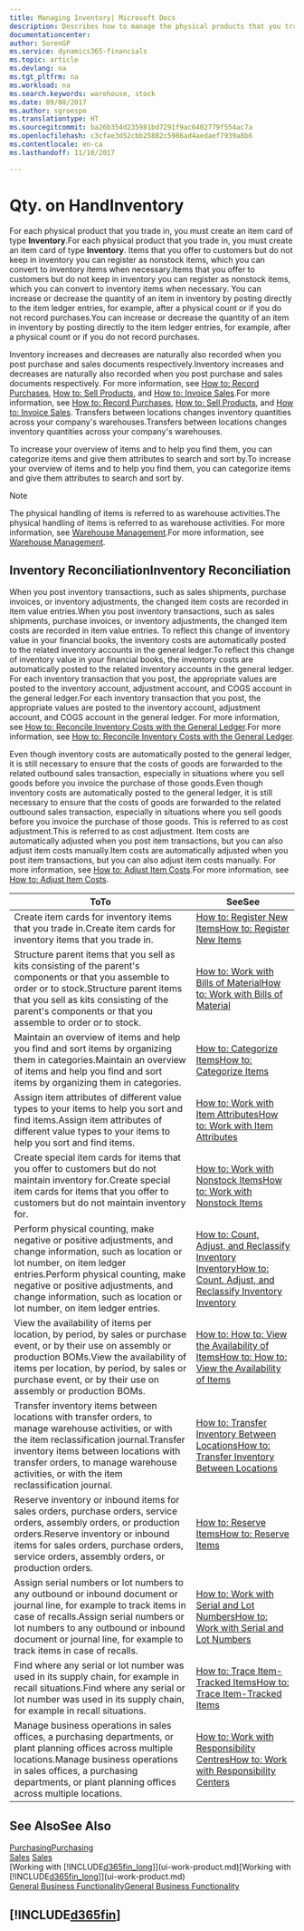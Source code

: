 ```yaml
---
title: Managing Inventory| Microsoft Docs
description: Describes how to manage the physical products that you trade in, for example, handling the stock in your warehouse.
documentationcenter: 
author: SorenGP
ms.service: dynamics365-financials
ms.topic: article
ms.devlang: na
ms.tgt_pltfrm: na
ms.workload: na
ms.search.keywords: warehouse, stock
ms.date: 09/08/2017
ms.author: sgroespe
ms.translationtype: HT
ms.sourcegitcommit: ba26b354d235981bd7291f9ac6402779f554ac7a
ms.openlocfilehash: c3cfae3d52cbb25882c5986ad4aedaef7939a8b6
ms.contentlocale: en-ca
ms.lasthandoff: 11/10/2017

---
```


# <a name="inventory"></a><span data-ttu-id="cabc3-103">Qty. on Hand</span><span class="sxs-lookup"><span data-stu-id="cabc3-103">Inventory</span></span>
<span data-ttu-id="cabc3-104">For each physical product that you trade in, you must create an item card of type **Inventory**.</span><span class="sxs-lookup"><span data-stu-id="cabc3-104">For each physical product that you trade in, you must create an item card of type **Inventory**.</span></span> <span data-ttu-id="cabc3-105">Items that you offer to customers but do not keep in inventory you can register as nonstock items, which you can convert to inventory items when necessary.</span><span class="sxs-lookup"><span data-stu-id="cabc3-105">Items that you offer to customers but do not keep in inventory you can register as nonstock items, which you can convert to inventory items when necessary.</span></span> <span data-ttu-id="cabc3-106">You can increase or decrease the quantity of an item in inventory by posting directly to the item ledger entries, for example, after a physical count or if you do not record purchases.</span><span class="sxs-lookup"><span data-stu-id="cabc3-106">You can increase or decrease the quantity of an item in inventory by posting directly to the item ledger entries, for example, after a physical count or if you do not record purchases.</span></span>

<span data-ttu-id="cabc3-107">Inventory increases and decreases are naturally also recorded when you post purchase and sales documents respectively.</span><span class="sxs-lookup"><span data-stu-id="cabc3-107">Inventory increases and decreases are naturally also recorded when you post purchase and sales documents respectively.</span></span> <span data-ttu-id="cabc3-108">For more information, see [How to: Record Purchases](purchasing-how-record-purchases.md), [How to: Sell Products](sales-how-sell-products.md), and [How to: Invoice Sales](sales-how-invoice-sales.md).</span><span class="sxs-lookup"><span data-stu-id="cabc3-108">For more information, see [How to: Record Purchases](purchasing-how-record-purchases.md), [How to: Sell Products](sales-how-sell-products.md), and [How to: Invoice Sales](sales-how-invoice-sales.md).</span></span> <span data-ttu-id="cabc3-109">Transfers between locations changes inventory quantities across your company's warehouses.</span><span class="sxs-lookup"><span data-stu-id="cabc3-109">Transfers between locations changes inventory quantities across your company's warehouses.</span></span>   

<span data-ttu-id="cabc3-110">To increase your overview of items and to help you find them, you can categorize items and give them attributes to search and sort by.</span><span class="sxs-lookup"><span data-stu-id="cabc3-110">To increase your overview of items and to help you find them, you can categorize items and give them attributes to search and sort by.</span></span>

> [!NOTE]
> <span data-ttu-id="cabc3-111">The physical handling of items is referred to as warehouse activities.</span><span class="sxs-lookup"><span data-stu-id="cabc3-111">The physical handling of items is referred to as warehouse activities.</span></span> <span data-ttu-id="cabc3-112">For more information, see [Warehouse Management](warehouse-manage-warehouse.md).</span><span class="sxs-lookup"><span data-stu-id="cabc3-112">For more information, see [Warehouse Management](warehouse-manage-warehouse.md).</span></span>

## <a name="inventory-reconciliation"></a><span data-ttu-id="cabc3-113">Inventory Reconciliation</span><span class="sxs-lookup"><span data-stu-id="cabc3-113">Inventory Reconciliation</span></span>
<span data-ttu-id="cabc3-114">When you post inventory transactions, such as sales shipments, purchase invoices, or inventory adjustments, the changed item costs are recorded in item value entries.</span><span class="sxs-lookup"><span data-stu-id="cabc3-114">When you post inventory transactions, such as sales shipments, purchase invoices, or inventory adjustments, the changed item costs are recorded in item value entries.</span></span> <span data-ttu-id="cabc3-115">To reflect this change of inventory value in your financial books, the inventory costs are automatically posted to the related inventory accounts in the general ledger.</span><span class="sxs-lookup"><span data-stu-id="cabc3-115">To reflect this change of inventory value in your financial books, the inventory costs are automatically posted to the related inventory accounts in the general ledger.</span></span> <span data-ttu-id="cabc3-116">For each inventory transaction that you post, the appropriate values are posted to the inventory account, adjustment account, and COGS account in the general ledger.</span><span class="sxs-lookup"><span data-stu-id="cabc3-116">For each inventory transaction that you post, the appropriate values are posted to the inventory account, adjustment account, and COGS account in the general ledger.</span></span> <span data-ttu-id="cabc3-117">For more information, see [How to: Reconcile Inventory Costs with the General Ledger](finance-how-to-post-inventory-costs-to-the-general-ledger.md).</span><span class="sxs-lookup"><span data-stu-id="cabc3-117">For more information, see [How to: Reconcile Inventory Costs with the General Ledger](finance-how-to-post-inventory-costs-to-the-general-ledger.md).</span></span>

<span data-ttu-id="cabc3-118">Even though inventory costs are automatically posted to the general ledger, it is still necessary to ensure that the costs of goods are forwarded to the related outbound sales transaction, especially in situations where you sell goods before you invoice the purchase of those goods.</span><span class="sxs-lookup"><span data-stu-id="cabc3-118">Even though inventory costs are automatically posted to the general ledger, it is still necessary to ensure that the costs of goods are forwarded to the related outbound sales transaction, especially in situations where you sell goods before you invoice the purchase of those goods.</span></span> <span data-ttu-id="cabc3-119">This is referred to as cost adjustment.</span><span class="sxs-lookup"><span data-stu-id="cabc3-119">This is referred to as cost adjustment.</span></span> <span data-ttu-id="cabc3-120">Item costs are automatically adjusted when you post item transactions, but you can also adjust item costs manually.</span><span class="sxs-lookup"><span data-stu-id="cabc3-120">Item costs are automatically adjusted when you post item transactions, but you can also adjust item costs manually.</span></span> <span data-ttu-id="cabc3-121">For more information, see [How to: Adjust Item Costs](inventory-how-adjust-item-costs.md).</span><span class="sxs-lookup"><span data-stu-id="cabc3-121">For more information, see [How to: Adjust Item Costs](inventory-how-adjust-item-costs.md).</span></span>

|<span data-ttu-id="cabc3-122">To</span><span class="sxs-lookup"><span data-stu-id="cabc3-122">To</span></span> |<span data-ttu-id="cabc3-123">See</span><span class="sxs-lookup"><span data-stu-id="cabc3-123">See</span></span> |
|---|----|
|<span data-ttu-id="cabc3-124">Create item cards for inventory items that you trade in.</span><span class="sxs-lookup"><span data-stu-id="cabc3-124">Create item cards for inventory items that you trade in.</span></span>|[<span data-ttu-id="cabc3-125">How to: Register New Items</span><span class="sxs-lookup"><span data-stu-id="cabc3-125">How to: Register New Items</span></span>](inventory-how-register-new-items.md)|
|<span data-ttu-id="cabc3-126">Structure parent items that you sell as kits consisting of the parent's components or that you assemble to order or to stock.</span><span class="sxs-lookup"><span data-stu-id="cabc3-126">Structure parent items that you sell as kits consisting of the parent's components or that you assemble to order or to stock.</span></span>|[<span data-ttu-id="cabc3-127">How to: Work with Bills of Material</span><span class="sxs-lookup"><span data-stu-id="cabc3-127">How to: Work with Bills of Material</span></span>](inventory-how-work-BOMs.md)|
|<span data-ttu-id="cabc3-128">Maintain an overview of items and help you find and sort items by organizing them in categories.</span><span class="sxs-lookup"><span data-stu-id="cabc3-128">Maintain an overview of items and help you find and sort items by organizing them in categories.</span></span>|[<span data-ttu-id="cabc3-129">How to: Categorize Items</span><span class="sxs-lookup"><span data-stu-id="cabc3-129">How to: Categorize Items</span></span>](inventory-how-categorize-items.md)|
|<span data-ttu-id="cabc3-130">Assign item attributes of different value types to your items to help you sort and find items.</span><span class="sxs-lookup"><span data-stu-id="cabc3-130">Assign item attributes of different value types to your items to help you sort and find items.</span></span>|[<span data-ttu-id="cabc3-131">How to: Work with Item Attributes</span><span class="sxs-lookup"><span data-stu-id="cabc3-131">How to: Work with Item Attributes</span></span>](inventory-how-work-item-attributes.md)|
|<span data-ttu-id="cabc3-132">Create special item cards for items that you offer to customers but do not maintain inventory for.</span><span class="sxs-lookup"><span data-stu-id="cabc3-132">Create special item cards for items that you offer to customers but do not maintain inventory for.</span></span>|[<span data-ttu-id="cabc3-133">How to: Work with Nonstock Items</span><span class="sxs-lookup"><span data-stu-id="cabc3-133">How to: Work with Nonstock Items</span></span>](inventory-how-work-nonstock-items.md)|
|<span data-ttu-id="cabc3-134">Perform physical counting, make negative or positive adjustments, and change information, such as location or lot number, on item ledger entries.</span><span class="sxs-lookup"><span data-stu-id="cabc3-134">Perform physical counting, make negative or positive adjustments, and change information, such as location or lot number, on item ledger entries.</span></span>|[<span data-ttu-id="cabc3-135">How to: Count, Adjust, and Reclassify Inventory Inventory</span><span class="sxs-lookup"><span data-stu-id="cabc3-135">How to: Count, Adjust, and Reclassify Inventory Inventory</span></span>](inventory-how-count-adjust-reclassify.md)|
|<span data-ttu-id="cabc3-136">View the availability of items per location, by period, by sales or purchase event, or by their use on assembly or production BOMs.</span><span class="sxs-lookup"><span data-stu-id="cabc3-136">View the availability of items per location, by period, by sales or purchase event, or by their use on assembly or production BOMs.</span></span>|[<span data-ttu-id="cabc3-137">How to: How to: View the Availability of Items</span><span class="sxs-lookup"><span data-stu-id="cabc3-137">How to: How to: View the Availability of Items</span></span>](inventory-how-availability-overview.md)|
|<span data-ttu-id="cabc3-138">Transfer inventory items between locations with transfer orders, to manage warehouse activities, or with the item reclassification journal.</span><span class="sxs-lookup"><span data-stu-id="cabc3-138">Transfer inventory items between locations with transfer orders, to manage warehouse activities, or with the item reclassification journal.</span></span>|[<span data-ttu-id="cabc3-139">How to: Transfer Inventory Between Locations</span><span class="sxs-lookup"><span data-stu-id="cabc3-139">How to: Transfer Inventory Between Locations</span></span>](inventory-how-transfer-between-locations.md)|
|<span data-ttu-id="cabc3-140">Reserve inventory or inbound items for sales orders, purchase orders, service orders, assembly orders, or production orders.</span><span class="sxs-lookup"><span data-stu-id="cabc3-140">Reserve inventory or inbound items for sales orders, purchase orders, service orders, assembly orders, or production orders.</span></span>|[<span data-ttu-id="cabc3-141">How to: Reserve Items</span><span class="sxs-lookup"><span data-stu-id="cabc3-141">How to: Reserve Items</span></span>](inventory-how-to-reserve-items.md)|
|<span data-ttu-id="cabc3-142">Assign serial numbers or lot numbers to any outbound or inbound document or journal line, for example to track items in case of recalls.</span><span class="sxs-lookup"><span data-stu-id="cabc3-142">Assign serial numbers or lot numbers to any outbound or inbound document or journal line, for example to track items in case of recalls.</span></span>|[<span data-ttu-id="cabc3-143">How to: Work with Serial and Lot Numbers</span><span class="sxs-lookup"><span data-stu-id="cabc3-143">How to: Work with Serial and Lot Numbers</span></span>](inventory-how-work-item-tracking.md)|
|<span data-ttu-id="cabc3-144">Find where any serial or lot number was used in its supply chain, for example in recall situations.</span><span class="sxs-lookup"><span data-stu-id="cabc3-144">Find where any serial or lot number was used in its supply chain, for example in recall situations.</span></span>|[<span data-ttu-id="cabc3-145">How to: Trace Item-Tracked Items</span><span class="sxs-lookup"><span data-stu-id="cabc3-145">How to: Trace Item-Tracked Items</span></span>](inventory-how-to-trace-item-tracked-items.md)|
|<span data-ttu-id="cabc3-146">Manage business operations in sales offices, a purchasing departments, or plant planning offices across multiple locations.</span><span class="sxs-lookup"><span data-stu-id="cabc3-146">Manage business operations in sales offices, a purchasing departments, or plant planning offices across multiple locations.</span></span>|[<span data-ttu-id="cabc3-147">How to: Work with Responsibility Centres</span><span class="sxs-lookup"><span data-stu-id="cabc3-147">How to: Work with Responsibility Centers</span></span>](inventory-responsibility-centers.md)|

## <a name="see-also"></a><span data-ttu-id="cabc3-148">See Also</span><span class="sxs-lookup"><span data-stu-id="cabc3-148">See Also</span></span>  
[<span data-ttu-id="cabc3-149">Purchasing</span><span class="sxs-lookup"><span data-stu-id="cabc3-149">Purchasing</span></span>](purchasing-manage-purchasing.md)  
<span data-ttu-id="cabc3-150">[Sales](sales-manage-sales.md)  </span><span class="sxs-lookup"><span data-stu-id="cabc3-150">[Sales](sales-manage-sales.md)  </span></span>  
<span data-ttu-id="cabc3-151">[Working with [!INCLUDE[d365fin_long](includes/d365fin_long_md.md)]](ui-work-product.md)</span><span class="sxs-lookup"><span data-stu-id="cabc3-151">[Working with [!INCLUDE[d365fin_long](includes/d365fin_long_md.md)]](ui-work-product.md)</span></span>  
[<span data-ttu-id="cabc3-152">General Business Functionality</span><span class="sxs-lookup"><span data-stu-id="cabc3-152">General Business Functionality</span></span>](ui-across-business-areas.md)

## [!INCLUDE[d365fin](includes/free_trial_md.md)]

